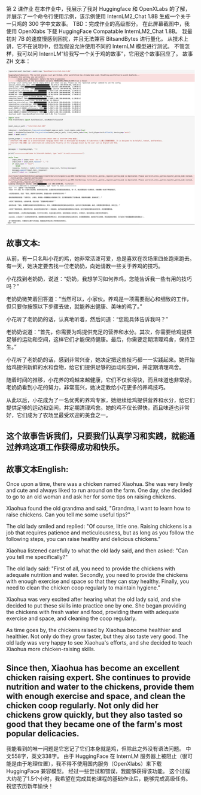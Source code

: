 第 2 课作业 在本作业中，我展示了我对 Huggingface 和 OpenXLabs 的了解，并展示了一个命令行使用示例，该示例使用 InternLM2_Chat 1.8B 生成一个关于一只鸡的 300 字中文故事。 TBD：完成作业的高级部分。
在此屏幕截图中，我使用 OpenXlabs 下载 HuggingFace Compatable InternLM2_Chat 1.8B。 我最初对 7B 的速度慢感到困扰，并且无法兼容 BitsandBytes 进行量化。 从技术上讲，它不在说明中，但我假设允许使用不同的 InternLM 模型进行测试。 不管怎样，我可以问 InternLM“给我写一个关于鸡的故事”，它用这个故事回应了。 故事 ZH 文本：

![image](Assets/ScreenShot.png)

故事文本:
---
从前，有一只名叫小花的鸡，她非常活泼可爱，总是喜欢在农场里四处跑来跑去。有一天，她决定要去找一位老奶奶，向她请教一些关于养鸡的技巧。

小花找到老奶奶，说道：“奶奶，我想学习如何养鸡，您能告诉我一些有用的技巧吗？”

老奶奶微笑着回答道：“当然可以，小家伙。养鸡是一项需要耐心和细致的工作，但只要你按照以下步骤去做，就能养出健康、美味的鸡了。”

小花听了老奶奶的话，认真地听着，然后问道：“您能具体告诉我吗？”

老奶奶说道：“首先，你需要为鸡提供充足的营养和水分。其次，你需要给鸡提供足够的运动和空间，这样它们才能保持健康。最后，你需要定期清理鸡舍，保持卫生。”

小花听了老奶奶的话，感到非常兴奋，她决定把这些技巧都一一实践起来。她开始给鸡提供新鲜的水和食物，给它们提供足够的运动和空间，并定期清理鸡舍。

随着时间的推移，小花养的鸡越来越健康，它们不仅长得快，而且味道也非常好。老奶奶看到小花的努力，非常高兴，她决定教给小花更多的养鸡技巧。

从此以后，小花成为了一名优秀的养鸡专家，她继续给鸡提供营养和水分，给它们提供足够的运动和空间，并定期清理鸡舍。她的鸡不仅长得快，而且味道也非常好，它们成为了农场里最受欢迎的美食之一。

这个故事告诉我们，只要我们认真学习和实践，就能通过养鸡这项工作获得成功和快乐。
---
故事文本English:
---
Once upon a time, there was a chicken named Xiaohua. She was very lively and cute and always liked to run around on the farm. One day, she decided to go to an old woman and ask her for some tips on raising chickens.

Xiaohua found the old grandma and said, "Grandma, I want to learn how to raise chickens. Can you tell me some useful tips?"

The old lady smiled and replied: "Of course, little one. Raising chickens is a job that requires patience and meticulousness, but as long as you follow the following steps, you can raise healthy and delicious chickens."

Xiaohua listened carefully to what the old lady said, and then asked: "Can you tell me specifically?"

The old lady said: "First of all, you need to provide the chickens with adequate nutrition and water. Secondly, you need to provide the chickens with enough exercise and space so that they can stay healthy. Finally, you need to clean the chicken coop regularly to maintain hygiene."

Xiaohua was very excited after hearing what the old lady said, and she decided to put these skills into practice one by one. She began providing the chickens with fresh water and food, providing them with adequate exercise and space, and cleaning the coop regularly.

As time goes by, the chickens raised by Xiaohua become healthier and healthier. Not only do they grow faster, but they also taste very good. The old lady was very happy to see Xiaohua's efforts, and she decided to teach Xiaohua more chicken-raising skills.

Since then, Xiaohua has become an excellent chicken raising expert. She continues to provide nutrition and water to the chickens, provide them with enough exercise and space, and clean the chicken coop regularly. Not only did her chickens grow quickly, but they also tasted so good that they became one of the farm's most popular delicacies.
---
我能看到的唯一问题是它忘记了它们本身就是鸡，但除此之外没有语法问题。 中文558字，英文338字。 由于 HuggingFace 在 InternLM 服务器上被阻止（很可能是由于地理位置），我不得不使用国内服务（OpenXlabs）来下载 HuggingFace 兼容模型。 经过一些尝试和错误，我能够获得该功能。 这个过程大约花了1.5个小时，我希望在完成其他课程的基础作业后，能够完成高级任务。 祝您农历新年愉快！
